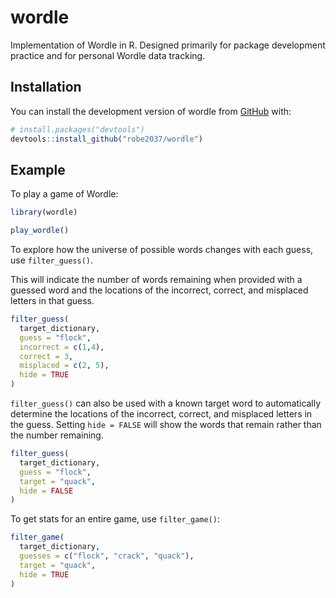 
<!-- README.md is generated from README.Rmd. Please edit that file -->

# wordle

<!-- badges: start -->
<!-- badges: end -->

Implementation of Wordle in R. Designed primarily for package
development practice and for personal Wordle data tracking.

## Installation

You can install the development version of wordle from
[GitHub](https://github.com/) with:

``` r
# install.packages("devtools")
devtools::install_github("robe2037/wordle")
```

## Example

To play a game of Wordle:

``` r
library(wordle)

play_wordle()
```

To explore how the universe of possible words changes with each guess,
use `filter_guess()`.

This will indicate the number of words remaining when provided with a
guessed word and the locations of the incorrect, correct, and misplaced
letters in that guess.

``` r
filter_guess(
  target_dictionary,
  guess = "flock", 
  incorrect = c(1,4), 
  correct = 3, 
  misplaced = c(2, 5), 
  hide = TRUE
)
```

`filter_guess()` can also be used with a known target word to
automatically determine the locations of the incorrect, correct, and
misplaced letters in the guess. Setting `hide = FALSE` will show the
words that remain rather than the number remaining.

``` r
filter_guess(
  target_dictionary,
  guess = "flock", 
  target = "quack",
  hide = FALSE
)
```

To get stats for an entire game, use `filter_game()`:

``` r
filter_game(
  target_dictionary,
  guesses = c("flock", "crack", "quack"), 
  target = "quack",
  hide = TRUE
)
```
